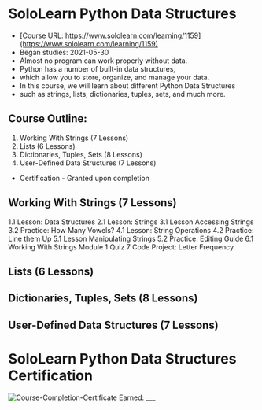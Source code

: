 # SoloLearn Python Data Structures
* [Course URL: https://www.sololearn.com/learning/1159](https://www.sololearn.com/learning/1159)
* Began studies: 2021-05-30
* Almost no program can work properly without data. 
* Python has a number of built-in data structures, 
* which allow you to store, organize, and manage your data. 
* In this course, we will learn about different Python Data Structures 
* such as strings, lists, dictionaries, tuples, sets, and much more.

## Course Outline: 
1. Working With Strings (7 Lessons) 
2. Lists (6 Lessons) 
3. Dictionaries, Tuples, Sets (8 Lessons) 
4. User-Defined Data Structures (7 Lessons) 
* Certification - Granted upon completion 

## Working With Strings (7 Lessons) 
1.1 Lesson: Data Structures 
2.1 Lesson: Strings 
3.1 Lesson Accessing Strings 
3.2 Practice: How Many Vowels? 
4.1 Lesson: String Operations 
4.2 Practice: Line them Up 
5.1 Lesson Manipulating Strings 
5.2 Practice: Editing Guide 
6.1 Working With Strings Module 1 Quiz 
7 Code Project: Letter Frequency 


## Lists (6 Lessons) 


## Dictionaries, Tuples, Sets (8 Lessons) 


## User-Defined Data Structures (7 Lessons) 




# SoloLearn Python Data Structures Certification 
![Course-Completion-Certificate]()
Earned: ___